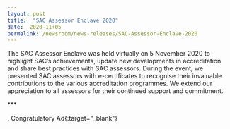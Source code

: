 ```yaml
---
layout: post
title:  "SAC Assessor Enclave 2020"
date:  2020-11+05
permalink: /newsroom/news-releases/SAC-Assessor-Enclave-2020
---
```


The SAC Assessor Enclave was held virtually on 5 November 2020 to highlight SAC’s achievements, update new developments in accreditation and share best practices with SAC assessors. During the event, we presented SAC assessors with e-certificates to recognise their invaluable contributions to the various accreditation programmes. We extend our appreciation to all assessors for their continued support and commitment.
 
<Insert attached congratulatory ad for assessors>
***

. Congratulatory Ad{:target="_blank"}
